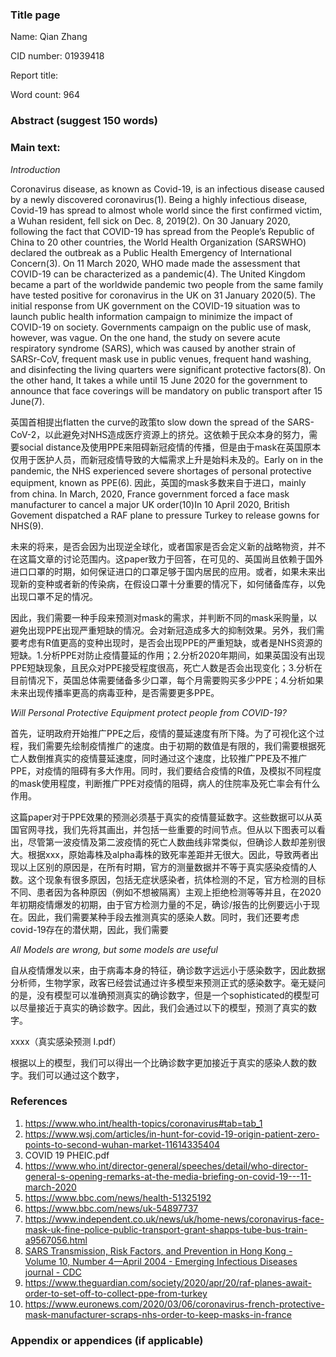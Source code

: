 ### Title page

Name: Qian Zhang

CID number: 01939418

Report title: 

Word count: 964

### Abstract (suggest 150 words)



### Main text:

*Introduction*

Coronavirus disease, as known as Covid-19, is an infectious disease caused by a newly discovered coronavirus(1). Being a highly infectious disease, Covid-19 has spread to almost whole world since the first confirmed victim, a Wuhan resident, fell sick on Dec. 8, 2019(2). On 30 January 2020, following the fact that COVID-19 has spread from the People’s Republic of China to 20 other countries, the World Health Organization (SARSWHO) declared the outbreak as a Public Health Emergency of International Concern(3). On 11 March 2020, WHO made made the assessment that COVID-19 can be characterized as a pandemic(4). The United Kingdom became a part of the worldwide pandemic two people from the same family have tested positive for coronavirus in the UK on 31 January 2020(5). The initial response from UK government on the COVID-19 situation was to launch public health information campaign to minimize the impact of COVID-19 on society. Governments campaign on the public use of mask, however, was vague. On the one hand, the study on severe acute respiratory syndrome (SARS), which was caused by another strain of SARSr-CoV, frequent mask use in public venues, frequent hand washing, and disinfecting the living quarters were significant protective factors(8).  On the other hand,  It takes a while until 15 June 2020 for the government to announce that face coverings will be mandatory on public transport after 15 June(7). 

英国首相提出flatten the curve的政策to slow down the spread of the SARS-CoV-2，以此避免对NHS造成医疗资源上的挤兑。这依赖于民众本身的努力，需要social distance及使用PPE来阻碍新冠疫情的传播，但是由于mask在英国原本仅用于医护人员，而新冠疫情导致的大幅需求上升是始料未及的。Early on in the pandemic, the NHS experienced severe shortages of personal protective equipment, known as PPE(6). 因此，英国的mask多数来自于进口，mainly from china. In March, 2020, France government forced a face mask manufacturer to cancel a major UK order(10)In 10 April 2020, British Govement dispatched a RAF plane to pressure Turkey to release gowns for NHS(9). 

未来的将来，是否会因为出现逆全球化，或者国家是否会定义新的战略物资，并不在这篇文章的讨论范围内。这paper致力于回答，在可见的、英国尚且依赖于国外进口口罩的时期，如何保证进口的口罩足够于国内居民的应用。或者，如果未来出现新的变种或者新的传染病，在假设口罩十分重要的情况下，如何储备库存，以免出现口罩不足的情况。

因此，我们需要一种手段来预测对mask的需求，并判断不同的mask采购量，以避免出现PPE出现严重短缺的情况。会对新冠造成多大的抑制效果。另外，我们需要考虑有R值更高的变种出现时，是否会出现PPE的严重短缺，或者是NHS资源的短缺。1.分析PPE对防止疫情蔓延的作用；2.分析2020年期间，如果英国没有出现PPE短缺现象，且民众对PPE接受程度很高，死亡人数是否会出现变化；3.分析在目前情况下，英国总体需要储备多少口罩，每个月需要购买多少PPE；4.分析如果未来出现传播率更高的病毒亚种，是否需要更多PPE。



*Will Personal Protective Equipment protect people from COVID-19?*

首先，证明政府开始推广PPE之后，疫情的蔓延速度有所下降。为了可视化这个过程，我们需要先绘制疫情推广的速度。由于初期的数值是有限的，我们需要根据死亡人数倒推真实的疫情蔓延速度，同时通过这个速度，比较推广PPE及不推广PPE，对疫情的阻碍有多大作用。同时，我们要结合疫情的R值，及模拟不同程度的mask使用程度，判断推广PPE对疫情的阻碍，病人的住院率及死亡率会有什么作用。

这篇paper对于PPE效果的预测必须基于真实的疫情蔓延数字。这些数据可以从英国官网寻找，我们先将其画出，并包括一些重要的时间节点。但从以下图表可以看出，尽管第一波疫情及第二波疫情的死亡人数曲线非常类似，但确诊人数却差别很大。根据xxx，原始毒株及alpha毒株的致死率差距并无很大。因此，导致两者出现以上区别的原因是，在所有时期，官方的测量数据并不等于真实感染疫情的人数。这个现象有很多原因，包括无症状感染者，抗体检测的不足，官方检测的目标不同、患者因为各种原因（例如不想被隔离）主观上拒绝检测等等并且，在2020年初期疫情爆发的初期，由于官方检测力量的不足，确诊/报告的比例要远小于现在。因此，我们需要某种手段去推测真实的感染人数。同时，我们还要考虑covid-19存在的潜伏期，因此，我们需要

*All Models are wrong, but some models are useful*

自从疫情爆发以来，由于病毒本身的特征，确诊数字远远小于感染数字，因此数据分析师，生物学家，政客已经尝试通过许多模型来预测正式的感染数字。毫无疑问的是，没有模型可以准确预测真实的确诊数字，但是一个sophisticated的模型可以尽量接近于真实的确诊数字。因此，我们会通过以下的模型，预测了真实的数字。

xxxx（真实感染预测 I.pdf）



根据以上的模型，我们可以得出一个比确诊数字更加接近于真实的感染人数的数字。我们可以通过这个数字，





### References

1. https://www.who.int/health-topics/coronavirus#tab=tab_1
2. https://www.wsj.com/articles/in-hunt-for-covid-19-origin-patient-zero-points-to-second-wuhan-market-11614335404
3. COVID 19 PHEIC.pdf
4. https://www.who.int/director-general/speeches/detail/who-director-general-s-opening-remarks-at-the-media-briefing-on-covid-19---11-march-2020
5. https://www.bbc.com/news/health-51325192
6. https://www.bbc.com/news/uk-54897737
7. https://www.independent.co.uk/news/uk/home-news/coronavirus-face-mask-uk-fine-police-public-transport-grant-shapps-tube-bus-train-a9567056.html
8. [SARS Transmission, Risk Factors, and Prevention in Hong Kong - Volume 10, Number 4—April 2004 - Emerging Infectious Diseases journal - CDC](https://wwwnc.cdc.gov/eid/article/10/4/03-0628_article)
9. https://www.theguardian.com/society/2020/apr/20/raf-planes-await-order-to-set-off-to-collect-ppe-from-turkey
10. https://www.euronews.com/2020/03/06/coronavirus-french-protective-mask-manufacturer-scraps-nhs-order-to-keep-masks-in-france

### Appendix or appendices (if applicable)